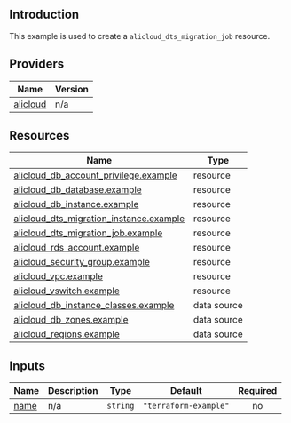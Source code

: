 <!-- BEGIN_TF_DOCS -->
## Introduction

This example is used to create a `alicloud_dts_migration_job` resource.

## Providers

| Name | Version |
|------|---------|
| <a name="provider_alicloud"></a> [alicloud](#provider\_alicloud) | n/a |

## Resources

| Name | Type |
|------|------|
| [alicloud_db_account_privilege.example](https://registry.terraform.io/providers/aliyun/alicloud/latest/docs/resources/db_account_privilege) | resource |
| [alicloud_db_database.example](https://registry.terraform.io/providers/aliyun/alicloud/latest/docs/resources/db_database) | resource |
| [alicloud_db_instance.example](https://registry.terraform.io/providers/aliyun/alicloud/latest/docs/resources/db_instance) | resource |
| [alicloud_dts_migration_instance.example](https://registry.terraform.io/providers/aliyun/alicloud/latest/docs/resources/dts_migration_instance) | resource |
| [alicloud_dts_migration_job.example](https://registry.terraform.io/providers/aliyun/alicloud/latest/docs/resources/dts_migration_job) | resource |
| [alicloud_rds_account.example](https://registry.terraform.io/providers/aliyun/alicloud/latest/docs/resources/rds_account) | resource |
| [alicloud_security_group.example](https://registry.terraform.io/providers/aliyun/alicloud/latest/docs/resources/security_group) | resource |
| [alicloud_vpc.example](https://registry.terraform.io/providers/aliyun/alicloud/latest/docs/resources/vpc) | resource |
| [alicloud_vswitch.example](https://registry.terraform.io/providers/aliyun/alicloud/latest/docs/resources/vswitch) | resource |
| [alicloud_db_instance_classes.example](https://registry.terraform.io/providers/aliyun/alicloud/latest/docs/data-sources/db_instance_classes) | data source |
| [alicloud_db_zones.example](https://registry.terraform.io/providers/aliyun/alicloud/latest/docs/data-sources/db_zones) | data source |
| [alicloud_regions.example](https://registry.terraform.io/providers/aliyun/alicloud/latest/docs/data-sources/regions) | data source |

## Inputs

| Name | Description | Type | Default | Required |
|------|-------------|------|---------|:--------:|
| <a name="input_name"></a> [name](#input\_name) | n/a | `string` | `"terraform-example"` | no |
<!-- END_TF_DOCS -->    